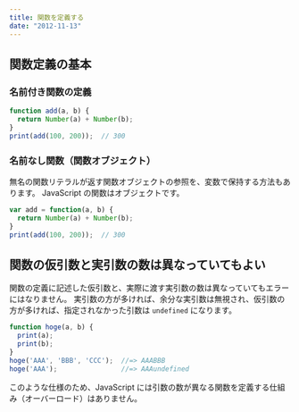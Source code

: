 ```yaml
---
title: 関数を定義する
date: "2012-11-13"
---
```


関数定義の基本
----

### 名前付き関数の定義
```javascript
function add(a, b) {
  return Number(a) + Number(b);
}
print(add(100, 200));  // 300
```

### 名前なし関数（関数オブジェクト）

無名の関数リテラルが返す関数オブジェクトの参照を、変数で保持する方法もあります。
JavaScript の関数はオブジェクトです。

```javascript
var add = function(a, b) {
  return Number(a) + Number(b);
}
print(add(100, 200));  // 300
```

関数の仮引数と実引数の数は異なっていてもよい
----

関数の定義に記述した仮引数と、実際に渡す実引数の数は異なっていてもエラーにはなりません。
実引数の方が多ければ、余分な実引数は無視され、仮引数の方が多ければ、指定されなかった引数は `undefined` になります。

```javascript
function hoge(a, b) {
  print(a);
  print(b);
}
hoge('AAA', 'BBB', 'CCC');  //=> AAABBB
hoge('AAA');                //=> AAAundefined
```

このような仕様のため、JavaScript には引数の数が異なる関数を定義する仕組み（オーバーロード）はありません。

